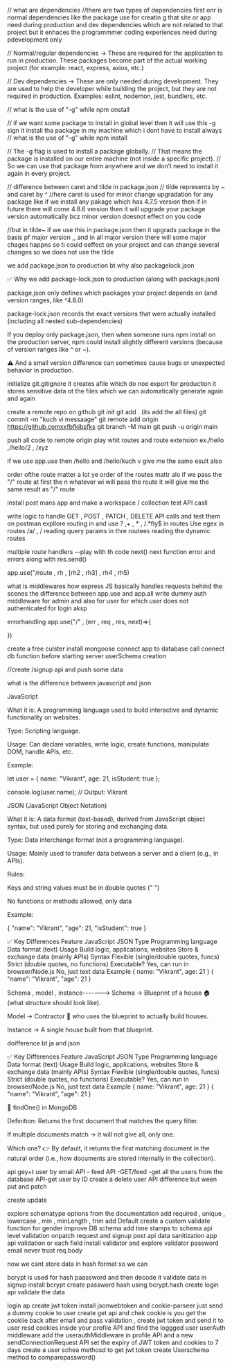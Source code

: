 

// what are dependencies
//there are two types of dependencies first onr is normal dependencies like the package use for creatin g that site or app need during production and dev dependencies which  are not related to that project but it enhaces the programmmer coding experiences need during pdevelopment only


// Normal/regular dependencies → These are required for the application to run in production. These packages become part of the actual working project (for example: react, express, axios, etc.)

// Dev dependencies → These are only needed during development. They are used to help the developer while building the project, but they are not required in production. Examples: eslint, nodemon, jest, bundlers, etc.

// what is the use of "-g" while npm onstall

// if we want some package to install in global level then it will use this -g sign it install tha package in my machine which i dont have to install always
// what is the use of "-g" while npm install

// The -g flag is used to install a package globally.
// That means the package is installed on our entire machine (not inside a specific project).
// So we can use that package from anywhere and we don’t need to install it again in every project.


// difference between caret and tilde in package.json
// tilde represents by ~ and caret by ^ 
//here caret is used for minor change upgradation for any package like if we install any pakage which has 4.7.5 version then if in future there will come 4.8.6 version then it will upgrade your package version automatically bcz minor version doesnot effect on you code

//but in tilde~ if we use this in package.json then it upgrads package in the basis pf major version ,, and in all major version there will some major chages happns so ti could  eeffect on your project and can change several changes so we does not use the tilde


we add package.json to production bt why also packagelock.json

✅ Why we add package-lock.json to production (along with package.json)

package.json only defines which packages your project depends on (and version ranges, like ^4.8.0)

package-lock.json records the exact versions that were actually installed (including all nested sub-dependencies)

If you deploy only package.json, then when someone runs npm install on the production server, npm could install slightly different versions (because of version ranges like ^ or ~).

⚠️ And a small version difference can sometimes cause bugs or unexpected behavior in production.










<!-- lecture 2 -->

initialize git.gitignore
it creates  afile which do noe export for production it stores sensitive data ot the files which we can automatically generate again and again


create a remote repo on github
git init
git add . (its add the all files)
git commit -m "kuch vi messaage"
git remote add origin https://github.comxxfbfkjbsfks
git branch -M main
git push  -u origin main

push all code to remote origin
play whit routes and route extension ex./hello ,/hello/2 , /xyz

if we use app.use then /hello and /hello/kuch v give me the same esult also

order ofthe route matter a lot
ye order of the routes mattr alo if we pass the "/" route at first the n whatever wi will pass the route it will give me the same result as "/" route

install post mans app and make a workspace / collection test API casll


write logic to handle GET , POST , PATCH , DELETE API calls and test them on postman
expllore routing in and use ? ,+  , * , /.*fly$ in routes
Use egex in routes /a/ , /
reading query params in thre routees
reading the dynamic routes



<!-- lecture 3 -->

multiple route handlers --play with th code 
next()
next function error  and errors along with res.send()

app.use("/route ,  rh , [rh2 , rh3] , rh4 , rh5)


what is middlewares 
how express JS basically handles requests behind the scenes
the difference between app.use and app.all
write  dummy auth middleware for admin
and also for user for which user does not authenticated for login aksp

errorhandling app.use("/" , (err , req , res, next)=>{

})

<!-- http status codes -->


<!-- episode 6 -->

create a free culster
install mongoose
connect app to database
call connect db function before starting server
userSchema creation

//create /signup api and push some data





<!-- ========================================================= -->

what is the difference between javascript and json

JavaScript

What it is: A programming language used to build interactive and dynamic functionality on websites.

Type: Scripting language.

Usage: Can declare variables, write logic, create functions, manipulate DOM, handle APIs, etc.

Example:

let user = {
  name: "Vikrant",
  age: 21,
  isStudent: true
};

console.log(user.name); // Output: Vikrant

JSON (JavaScript Object Notation)

What it is: A data format (text-based), derived from JavaScript object syntax, but used purely for storing and exchanging data.

Type: Data interchange format (not a programming language).

Usage: Mainly used to transfer data between a server and a client (e.g., in APIs).

Rules:

Keys and string values must be in double quotes (" ")

No functions or methods allowed, only data

Example:

{
  "name": "Vikrant",
  "age": 21,
  "isStudent": true
}

✅ Key Differences
Feature	JavaScript	JSON
Type	Programming language	Data format (text)
Usage	Build logic, applications, websites	Store & exchange data (mainly APIs)
Syntax	Flexible (single/double quotes, funcs)	Strict (double quotes, no functions)
Executable?	Yes, can run in browser/Node.js	No, just text data
Example	{ name: "Vikrant", age: 21 }	{ "name": "Vikrant", "age": 21 }











Schema ,  model , instance------->
Schema → Blueprint of a house 🏠 (what structure should look like).

Model → Contractor 👷 who uses the blueprint to actually build houses.

Instance → A single house built from that blueprint.



doifference bt ja and json

✅ Key Differences
Feature	JavaScript	                     JSON
Type	Programming language	         Data format (text)
Usage	Build logic, applications,       websites	Store & exchange data (mainly APIs)
Syntax	Flexible (single/double quotes, funcs)	Strict (double quotes, no functions)
Executable?	Yes, can run in browser/Node.js	No, just text data
Example	{ name: "Vikrant", age: 21 }	{ "name": "Vikrant", "age": 21 }







🔹 findOne() in MongoDB

Definition: Returns the first document that matches the query filter.

If multiple documents match → it will not give all, only one.

Which one?
👉 By default, it returns the first matching document in the natural order (i.e., how documents are stored internally in the collection).








api gey+t user by email
API - feed API -GET/feed -get all the  users from the database
API-get user by ID
create a delete user API
difference but ween put and patch

create update 



explore schematype options from the documentation
add required , unique , lowercase , min , minLength , trim
add Default
create a custom validate function for gender
improve DB schema
add time stamps to schema
api level validation onpatch request and signup post api
data sanitization  app api validation or each field
install validator and explore validator password email
never trust req.body







<!-- ====================================================== -->
now we cant store data in hash format so we can


bcrypt is used for hash paassword and then decode it
validate data in signup
install bcrypt
create password hash using bcrypt.hash
create login api validate the data

login ap create jwt token
install jsonwebtoken 
and cookie-parseer
just send a dummy cookie to user
create get api and chek cookie  is you get the cookiie back
after email and pass validation  , create jwt token and send it to user
resd cookies inside your profile API and find the loggged user
userAuth middleware 
add the userauthMiddleware in profile API and a new sendConnectionRequest API
set the expiry of JWT token and cookies to  7 days
create a user schea methosd to get jwt token
create Userschema method to comparepassword()